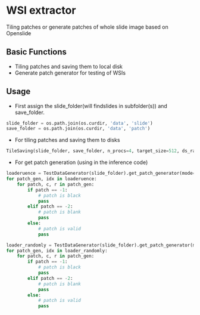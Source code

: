 # WSI extractor

Tiling patches or generate patches of whole slide image based on Openslide


## Basic Functions
- Tiling patches and saving them to local disk
- Generate patch generator for testing of WSIs 
 
## Usage  

- First assign the slide_folder(will findslides in subfolder(s)) and save_folder.
``` python
slide_folder = os.path.join(os.curdir, 'data', 'slide')
save_folder = os.path.join(os.curdir, 'data', 'patch')
```

- For tiling patches and saving them to disks
``` python
TileSaving(slide_folder, save_folder, n_procs=4, target_size=512, ds_rate=0, black_thresh=50).tiling()
```
- For get patch generation (using in the inference code) 

``` python
loaderuence = TestDataGenerator(slide_folder).get_patch_generator(mode='sequence')
for patch_gen, idx in loaderuence:
    for patch, c, r in patch_gen:
        if patch == -1:
            # patch is black
            pass
        elif patch == -2:
            # patch is blank
            pass
        else:
            # patch is valid
            pass

loader_randomly = TestDataGenerator(slide_folder).get_patch_generator(mode='random')
for patch_gen, idx in loader_randomly:
    for patch, c, r in patch_gen:
        if patch == -1:
            # patch is black
            pass
        elif patch == -2:
            # patch is blank
            pass
        else:
            # patch is valid
            pass
```
 
